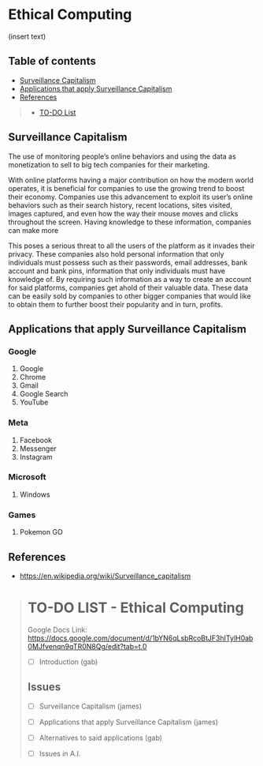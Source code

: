 # Ethical Computing
(insert text)

## Table of contents

- [Surveillance Capitalism](#surveillance-capitalism)
- [Applications that apply Surveillance Capitalism](#applications-that-apply-surveillance-capitalism)
- [References](#references)
> - [TO-DO List](#to-do-list---ethical-computing)

## Surveillance Capitalism 

The use of monitoring people’s online behaviors and using the data as monetization to sell to big tech companies for their marketing.

With online platforms having a major contribution on how the modern world operates, it is beneficial for companies to use the growing trend to boost their economy. Companies use this advancement to exploit its user’s online behaviors such as their search history, recent locations, sites visited, images captured, and even how the way their mouse moves and clicks throughout the screen. Having knowledge to these information, companies can make more  

This poses a serious threat to all the users of the platform as it invades their privacy.
These companies also hold personal information that only individuals must possess such as their passwords, email addresses, bank account and bank pins, information that only individuals must have knowledge of. By requiring such information as a way to create an account for said platforms, companies get ahold of their valuable data. These data can be easily sold by companies to other bigger companies that would like to obtain them to further boost their popularity and in turn, profits.

## Applications that apply Surveillance Capitalism

### Google
1. Google
2. Chrome
3. Gmail
4. Google Search
5. YouTube
### Meta
1. Facebook
2. Messenger
3. Instagram
### Microsoft
1. Windows
### Games
1. Pokemon GO


## References
- https://en.wikipedia.org/wiki/Surveillance_capitalism

> # TO-DO LIST - Ethical Computing
> Google Docs Link: https://docs.google.com/document/d/1bYN6qLsbRcoBtJF3hITylH0ab0MJfvenqn9qTR0N8Qg/edit?tab=t.0
> - [ ] Introduction (gab) <br/>
> ## Issues
> - [ ] Surveillance Capitalism (james)
> - [ ] Applications that apply Surveillance Capitalism (james)
> - [ ] Alternatives to said applications (gab)
>
> - [ ] Issues in A.I.
